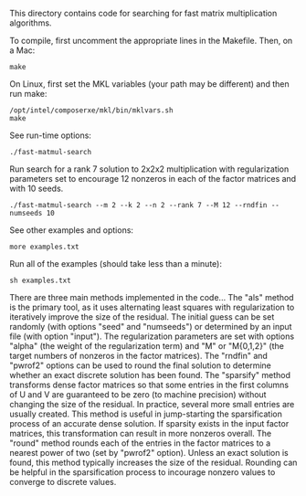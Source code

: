 This directory contains code for searching for fast matrix multiplication algorithms.

To compile, first uncomment the appropriate lines in the Makefile.
Then, on a Mac:

    make

On Linux, first set the MKL variables (your path may be different) and then run make:

    /opt/intel/composerxe/mkl/bin/mklvars.sh 
    make

See run-time options:

    ./fast-matmul-search

Run search for a rank 7 solution to 2x2x2 multiplication with regularization parameters set to encourage 12 nonzeros in each of the factor matrices and with 10 seeds.

    ./fast-matmul-search --m 2 --k 2 --n 2 --rank 7 --M 12 --rndfin --numseeds 10

See other examples and options:

    more examples.txt

Run all of the examples (should take less than a minute):

    sh examples.txt


There are three main methods implemented in the code...
    The "als" method is the primary tool, as it uses alternating least squares with regularization to iteratively improve the size of the residual.  The initial guess can be set randomly (with options "seed" and "numseeds") or determined by an input file (with option "input").  The regularization parameters are set with options "alpha" (the weight of the regularization term) and "M" or "M{0,1,2}" (the target numbers of nonzeros in the factor matrices).  The "rndfin" and "pwrof2" options can be used to round the final solution to determine whether an exact discrete solution has been found.
    The "sparsify" method transforms dense factor matrices so that some entries in the first columns of U and V are guaranteed to be zero (to machine precision) without changing the size of the residual.  In practice, several more small entries are usually created.  This method is useful in jump-starting the sparsification process of an accurate dense solution.  If sparsity exists in the input factor matrices, this transformation can result in more nonzeros overall.
    The "round" method rounds each of the entries in the factor matrices to a nearest power of two (set by "pwrof2" option).  Unless an exact solution is found, this method typically increases the size of the residual.  Rounding can be helpful in the sparsification process to incourage nonzero values to converge to discrete values.
  

